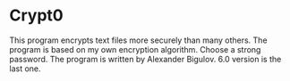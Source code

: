 # Crypt0
This program encrypts text files more securely than many others. 
The program is based on my own encryption algorithm. 
Choose a strong password.
The program is written by Alexander Bigulov.
6.0 version is the last one.
